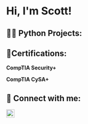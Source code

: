 <h1>Hi, I'm Scott! </h1>

<h2>👨‍💻 Python Projects:</h2>

 

<h2> 📜Certifications:</h2>

**CompTIA Security+**


**CompTIA CySA+**





<h2> 🤳 Connect with me:</h2>

[<img align="left" alt="scottowens | LinkedIn" width="22px" src="https://cdn.jsdelivr.net/npm/simple-icons@v3/icons/linkedin.svg" />][linkedin]



[linkedin]: https://www.linkedin.com/in/scotttowens/

